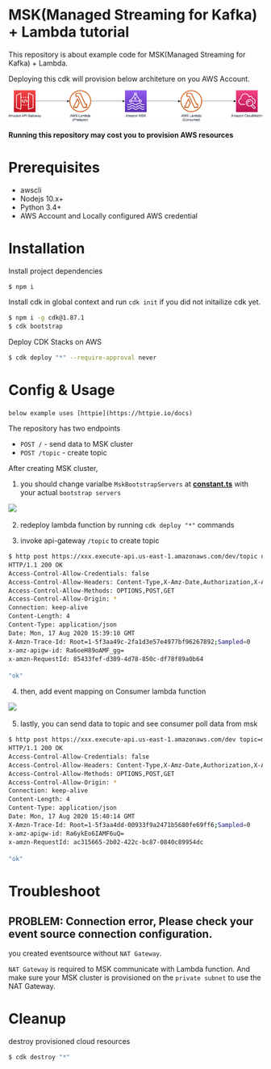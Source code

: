 # MSK(Managed Streaming for Kafka) + Lambda tutorial

This repository is about example code for MSK(Managed Streaming for Kafka) + Lambda.

Deploying this cdk will provision below architeture on you AWS Account.

![](/imgs/architecture.png)

**Running this repository may cost you to provision AWS resources**

# Prerequisites

- awscli
- Nodejs 10.x+
- Python 3.4+
- AWS Account and Locally configured AWS credential

# Installation

Install project dependencies

```bash
$ npm i
```

Install cdk in global context and run `cdk init` if you did not initailize cdk yet.

```bash
$ npm i -g cdk@1.87.1
$ cdk bootstrap
```

Deploy CDK Stacks on AWS

```bash
$ cdk deploy "*" --require-approval never
```

# Config & Usage

```below example uses [httpie](https://httpie.io/docs)```

The repository has two endpoints

* `POST /` - send data to MSK cluster
* `POST /topic` - create topic

After creating MSK cluster,

1. you should change varialbe `MskBootstrapServers` at [**constant.ts**](lib/interfaces/constant.ts) with your actual `bootstrap servers`

<img src="https://haandol.github.io/assets/img/2020/0816/msk-client-info.png" />

2. redeploy lambda function by running `cdk deploy "*"` commands

3. invoke api-gateway `/topic` to create topic
```bash
$ http post https://xxx.execute-api.us-east-1.amazonaws.com/dev/topic name=mytopic
HTTP/1.1 200 OK
Access-Control-Allow-Credentials: false
Access-Control-Allow-Headers: Content-Type,X-Amz-Date,Authorization,X-Api-Key,X-Amz-Security-Token,X-Amz-User-Agent
Access-Control-Allow-Methods: OPTIONS,POST,GET
Access-Control-Allow-Origin: *
Connection: keep-alive
Content-Length: 4
Content-Type: application/json
Date: Mon, 17 Aug 2020 15:39:10 GMT
X-Amzn-Trace-Id: Root=1-5f3aa49c-2fa1d3e57e4977bf96267892;Sampled=0
x-amz-apigw-id: Ra6oeH89oAMF_gg=
x-amzn-RequestId: 85433fef-d309-4d78-850c-df78f89a0b64

"ok"
```

4. then, add event mapping on Consumer lambda function

<img src="https://haandol.github.io/assets/img/2020/0816/lambda-msk-event-source.png" />

5. lastly, you can send data to topic and see consumer poll data from msk

```bash
$ http post https://xxx.execute-api.us-east-1.amazonaws.com/dev topic=mytopic data="Hello MSK"
HTTP/1.1 200 OK
Access-Control-Allow-Credentials: false
Access-Control-Allow-Headers: Content-Type,X-Amz-Date,Authorization,X-Api-Key,X-Amz-Security-Token,X-Amz-User-Agent
Access-Control-Allow-Methods: OPTIONS,POST,GET
Access-Control-Allow-Origin: *
Connection: keep-alive
Content-Length: 4
Content-Type: application/json
Date: Mon, 17 Aug 2020 15:40:14 GMT
X-Amzn-Trace-Id: Root=1-5f3aa4dd-00933f9a2471b5680fe69ff6;Sampled=0
x-amz-apigw-id: Ra6ykEo6IAMF6uQ=
x-amzn-RequestId: ac315665-2b02-422c-bc87-0840c89954dc

"ok"
```

# Troubleshoot

## PROBLEM: Connection error, Please check your event source connection configuration.

you created eventsource without `NAT Gateway`.

`NAT Gateway` is required to MSK communicate with Lambda function. And make sure your MSK cluster is provisioned on the `private subnet` to use the NAT Gateway.

# Cleanup

destroy provisioned cloud resources

```bash
$ cdk destroy "*"
```
